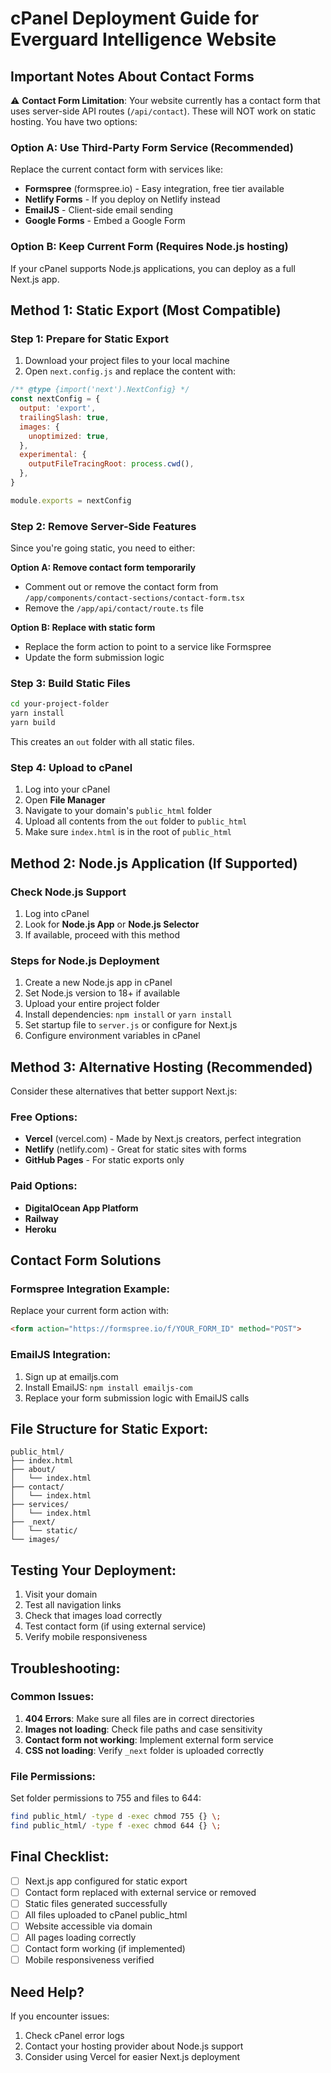 
# cPanel Deployment Guide for Everguard Intelligence Website

## Important Notes About Contact Forms
⚠️ **Contact Form Limitation**: Your website currently has a contact form that uses server-side API routes (`/api/contact`). These will NOT work on static hosting. You have two options:

### Option A: Use Third-Party Form Service (Recommended)
Replace the current contact form with services like:
- **Formspree** (formspree.io) - Easy integration, free tier available
- **Netlify Forms** - If you deploy on Netlify instead
- **EmailJS** - Client-side email sending
- **Google Forms** - Embed a Google Form

### Option B: Keep Current Form (Requires Node.js hosting)
If your cPanel supports Node.js applications, you can deploy as a full Next.js app.

## Method 1: Static Export (Most Compatible)

### Step 1: Prepare for Static Export
1. Download your project files to your local machine
2. Open `next.config.js` and replace the content with:

```javascript
/** @type {import('next').NextConfig} */
const nextConfig = {
  output: 'export',
  trailingSlash: true,
  images: {
    unoptimized: true,
  },
  experimental: {
    outputFileTracingRoot: process.cwd(),
  },
}

module.exports = nextConfig
```

### Step 2: Remove Server-Side Features
Since you're going static, you need to either:

**Option A: Remove contact form temporarily**
- Comment out or remove the contact form from `/app/components/contact-sections/contact-form.tsx`
- Remove the `/app/api/contact/route.ts` file

**Option B: Replace with static form**
- Replace the form action to point to a service like Formspree
- Update the form submission logic

### Step 3: Build Static Files
```bash
cd your-project-folder
yarn install
yarn build
```

This creates an `out` folder with all static files.

### Step 4: Upload to cPanel
1. Log into your cPanel
2. Open **File Manager**
3. Navigate to your domain's `public_html` folder
4. Upload all contents from the `out` folder to `public_html`
5. Make sure `index.html` is in the root of `public_html`

## Method 2: Node.js Application (If Supported)

### Check Node.js Support
1. Log into cPanel
2. Look for **Node.js App** or **Node.js Selector**
3. If available, proceed with this method

### Steps for Node.js Deployment
1. Create a new Node.js app in cPanel
2. Set Node.js version to 18+ if available
3. Upload your entire project folder
4. Install dependencies: `npm install` or `yarn install`
5. Set startup file to `server.js` or configure for Next.js
6. Configure environment variables in cPanel

## Method 3: Alternative Hosting (Recommended)

Consider these alternatives that better support Next.js:

### Free Options:
- **Vercel** (vercel.com) - Made by Next.js creators, perfect integration
- **Netlify** (netlify.com) - Great for static sites with forms
- **GitHub Pages** - For static exports only

### Paid Options:
- **DigitalOcean App Platform**
- **Railway**
- **Heroku**

## Contact Form Solutions

### Formspree Integration Example:
Replace your current form action with:
```html
<form action="https://formspree.io/f/YOUR_FORM_ID" method="POST">
```

### EmailJS Integration:
1. Sign up at emailjs.com
2. Install EmailJS: `npm install emailjs-com`
3. Replace your form submission logic with EmailJS calls

## File Structure for Static Export:
```
public_html/
├── index.html
├── about/
│   └── index.html
├── contact/
│   └── index.html
├── services/
│   └── index.html
├── _next/
│   └── static/
└── images/
```

## Testing Your Deployment:
1. Visit your domain
2. Test all navigation links
3. Check that images load correctly
4. Test contact form (if using external service)
5. Verify mobile responsiveness

## Troubleshooting:

### Common Issues:
1. **404 Errors**: Make sure all files are in correct directories
2. **Images not loading**: Check file paths and case sensitivity
3. **Contact form not working**: Implement external form service
4. **CSS not loading**: Verify `_next` folder is uploaded correctly

### File Permissions:
Set folder permissions to 755 and files to 644:
```bash
find public_html/ -type d -exec chmod 755 {} \;
find public_html/ -type f -exec chmod 644 {} \;
```

## Final Checklist:
- [ ] Next.js app configured for static export
- [ ] Contact form replaced with external service or removed
- [ ] Static files generated successfully
- [ ] All files uploaded to cPanel public_html
- [ ] Website accessible via domain
- [ ] All pages loading correctly
- [ ] Contact form working (if implemented)
- [ ] Mobile responsiveness verified

## Need Help?
If you encounter issues:
1. Check cPanel error logs
2. Contact your hosting provider about Node.js support
3. Consider using Vercel for easier Next.js deployment
